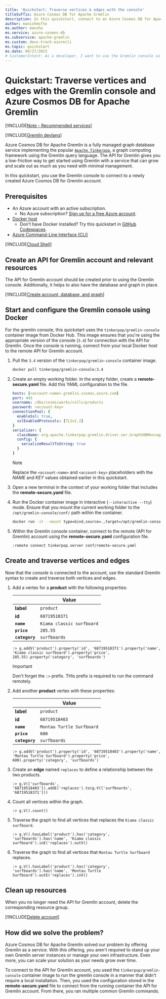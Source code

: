 ```yaml
---
title: 'Quickstart: Traverse vertices & edges with the console'
titleSuffix: Azure Cosmos DB for Apache Gremlin
description: In this quickstart, connect to an Azure Cosmos DB for Apache Gremlin account using the console. Then; create vertices, create edges, and traverse them.
author: manishmsfte
ms.author: mansha
ms.service: azure-cosmos-db
ms.subservice: apache-gremlin
ms.custom: devx-track-azurecli
ms.topic: quickstart
ms.date: 09/27/2023
# CustomerIntent: As a developer, I want to use the Gremlin console so that I can manually create and traverse vertices and edges.
---
```


# Quickstart: Traverse vertices and edges with the Gremlin console and Azure Cosmos DB for Apache Gremlin

[!INCLUDE[Note - Recommended services](includes/note-recommended-services.md)]

[!INCLUDE[Gremlin devlang](includes/quickstart-devlang.md)]

Azure Cosmos DB for Apache Gremlin is a fully managed graph database service implementing the popular [`Apache Tinkerpop`](https://tinkerpop.apache.org/), a graph computing framework using the Gremlin query language. The API for Gremlin gives you a low-friction way to get started using Gremlin with a service that can grow and scale out as much as you need with minimal management.

In this quickstart, you use the Gremlin console to connect to a newly created Azure Cosmos DB for Gremlin account.

## Prerequisites

- An Azure account with an active subscription.
  - No Azure subscription? [Sign up for a free Azure account](https://azure.microsoft.com/pricing/purchase-options/azure-account?cid=msft_learn).
- [Docker host](https://www.docker.com/)
  - Don't have Docker installed? Try this quickstart in [GitHub Codespaces](https://codespaces.new/github/codespaces-blank?quickstart=1).
- [Azure Command-Line Interface (CLI)](/cli/azure/)

[!INCLUDE[Cloud Shell](~/reusable-content/ce-skilling/azure/includes/cloud-shell-try-it.md)]

## Create an API for Gremlin account and relevant resources

The API for Gremlin account should be created prior to using the Gremlin console. Additionally, it helps to also have the database and graph in place.

[!INCLUDE[Create account, database, and graph](includes/create-account-database-graph-cli.md)]

## Start and configure the Gremlin console using Docker

For the gremlin console, this quickstart uses the `tinkerpop/gremlin-console` container image from Docker Hub. This image ensures that you're using the appropriate version of the console (`3.4`) for connection with the API for Gremlin. Once the console is running, connect from your local Docker host to the remote API for Gremlin account.

1. Pull the `3.4` version of the `tinkerpop/gremlin-console` container image.

    ```bash
    docker pull tinkerpop/gremlin-console:3.4
    ```

1. Create an empty working folder. In the empty folder, create a **remote-secure.yaml** file. Add this YAML configuration to the file.

    ```yml
    hosts: [<account-name>.gremlin.cosmos.azure.com]
    port: 443
    username: /dbs/cosmicworks/colls/products
    password: <account-key>
    connectionPool: {
      enableSsl: true,
      sslEnabledProtocols: [TLSv1.2]
    }
    serializer: {
      className: org.apache.tinkerpop.gremlin.driver.ser.GraphSONMessageSerializerV2d0,
      config: {
        serializeResultToString: true
      }
    }
    ```

    > [!NOTE]
    > Replace the `<account-name>` and `<account-key>` placeholders with the *NAME* and *KEY* values obtained earlier in this quickstart.

1. Open a new terminal in the context of your working folder that includes the **remote-secure.yaml** file.

1. Run the Docker container image in interactive (`--interactive --tty`) mode. Ensure that you mount the current working folder to the `/opt/gremlin-console/conf/` path within the container.

    ```bash
    docker run -it --mount type=bind,source=.,target=/opt/gremlin-console/conf/ tinkerpop/gremlin-console:3.4
    ```

1. Within the Gremlin console container, connect to the remote (API for Gremlin) account using the **remote-secure.yaml** configuration file.

    ```gremlin
    :remote connect tinkerpop.server conf/remote-secure.yaml
    ```

## Create and traverse vertices and edges

Now that the console is connected to the account, use the standard Gremlin syntax to create and traverse both vertices and edges.

1. Add a vertex for a **product** with the following properties:

    | | Value |
    | --- | --- |
    | **label** | `product` |
    | **id** | `68719518371` |
    | **`name`** | `Kiama classic surfboard` |
    | **`price`** | `285.55` |
    | **`category`** | `surfboards` |

    ```gremlin
    :> g.addV('product').property('id', '68719518371').property('name', 'Kiama classic surfboard').property('price', 285.55).property('category', 'surfboards')
    ```

    > [!IMPORTANT]
    > Don't forget the `:>` prefix. THis prefix is required to run the command remotely.

1. Add another **product** vertex with these properties:

    | | Value |
    | --- | --- |
    | **label** | `product` |
    | **id** | `68719518403` |
    | **`name`** | `Montau Turtle Surfboard` |
    | **`price`** | `600` |
    | **`category`** | `surfboards` |

    ```gremlin
    :> g.addV('product').property('id', '68719518403').property('name', 'Montau Turtle Surfboard').property('price', 600).property('category', 'surfboards')
    ```

1. Create an **edge** named `replaces` to define a relationship between the two products.

    ```gremlin
    :> g.V(['surfboards', '68719518403']).addE('replaces').to(g.V(['surfboards', '68719518371']))
    ```

1. Count all vertices within the graph.

    ```gremlin
    :> g.V().count()
    ```

1. Traverse the graph to find all vertices that replaces the `Kiama classic surfboard`.

    ```gremlin
    :> g.V().hasLabel('product').has('category', 'surfboards').has('name', 'Kiama classic surfboard').inE('replaces').outV()
    ```

1. Traverse the graph to find all vertices that `Montau Turtle Surfboard` replaces.

    ```gremlin
    :> g.V().hasLabel('product').has('category', 'surfboards').has('name', 'Montau Turtle Surfboard').outE('replaces').inV()
    ```

## Clean up resources

When you no longer need the API for Gremlin account, delete the corresponding resource group.

[!INCLUDE[Delete account](includes/delete-account-cli.md)]

## How did we solve the problem?

Azure Cosmos DB for Apache Gremlin solved our problem by offering Gremlin as a service. With this offering, you aren't required to stand up your own Gremlin server instances or manage your own infrastructure. Even more, you can scale your solution as your needs grow over time.

To connect to the API for Gremlin account, you used the `tinkerpop/gremlin-console` container image to run the gremlin console in a manner that didn't require a local installation. Then, you used the configuration stored in the **remote-secure.yaml** file to connect from the running container the API for Gremlin account. From there, you ran multiple common Gremlin commands.

